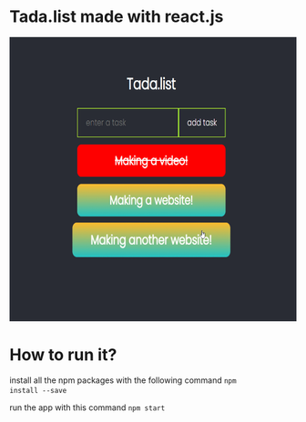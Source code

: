 # Tada.list made with react.js

<p> <img src="https://github.com/0xMALVEE/react-tasklist-draggable/blob/main/demo.gif" width="700" height="500"> </p>

# How to run it?

install all the npm packages with the following command
<code>npm install --save</code>

run the app with this command
<code>npm start</code>